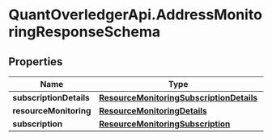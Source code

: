 # QuantOverledgerApi.AddressMonitoringResponseSchema

## Properties

Name | Type | Description | Notes
------------ | ------------- | ------------- | -------------
**subscriptionDetails** | [**ResourceMonitoringSubscriptionDetails**](ResourceMonitoringSubscriptionDetails.md) |  | [optional] 
**resourceMonitoring** | [**ResourceMonitoringDetails**](ResourceMonitoringDetails.md) |  | [optional] 
**subscription** | [**ResourceMonitoringSubscription**](ResourceMonitoringSubscription.md) |  | [optional] 


